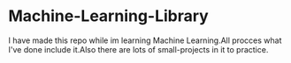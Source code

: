 # Machine-Learning-Library
I have made this repo while im learning Machine Learning.All procces what I've done include it.Also there are lots of small-projects in it to practice. 


